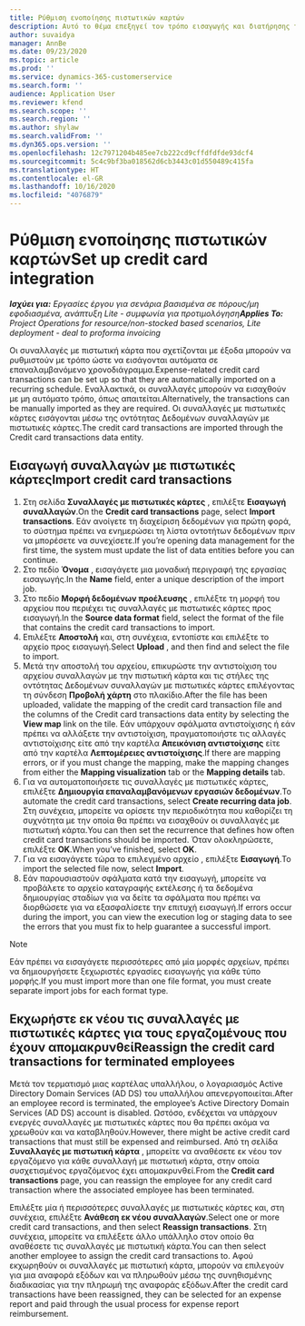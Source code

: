 ```yaml
---
title: Ρύθμιση ενοποίησης πιστωτικών καρτών
description: Αυτό το θέμα επεξηγεί τον τρόπο εισαγωγής και διατήρησης των συναλλαγών με πιστωτικές κάρτες που σχετίζονται με έξοδα.
author: suvaidya
manager: AnnBe
ms.date: 09/23/2020
ms.topic: article
ms.prod: ''
ms.service: dynamics-365-customerservice
ms.search.form: ''
audience: Application User
ms.reviewer: kfend
ms.search.scope: ''
ms.search.region: ''
ms.author: shylaw
ms.search.validFrom: ''
ms.dyn365.ops.version: ''
ms.openlocfilehash: 12c7971204b485ee7cb222cd9cffdfdfde93dcf4
ms.sourcegitcommit: 5c4c9bf3ba018562d6cb3443c01d550489c415fa
ms.translationtype: HT
ms.contentlocale: el-GR
ms.lasthandoff: 10/16/2020
ms.locfileid: "4076879"
---
```

# <a name="set-up-credit-card-integration"></a><span data-ttu-id="96c63-103">Ρύθμιση ενοποίησης πιστωτικών καρτών</span><span class="sxs-lookup"><span data-stu-id="96c63-103">Set up credit card integration</span></span>

<span data-ttu-id="96c63-104">_**Ισχύει για:** Εργασίες έργου για σενάρια βασισμένα σε πόρους/μη εφοδιασμένα, ανάπτυξη Lite - συμφωνία για προτιμολόγηση_</span><span class="sxs-lookup"><span data-stu-id="96c63-104">_**Applies To:** Project Operations for resource/non-stocked based scenarios, Lite deployment - deal to proforma invoicing_</span></span>

<span data-ttu-id="96c63-105">Οι συναλλαγές με πιστωτική κάρτα που σχετίζονται με έξοδα μπορούν να ρυθμιστούν με τρόπο ώστε να εισάγονται αυτόματα σε επαναλαμβανόμενο χρονοδιάγραμμα.</span><span class="sxs-lookup"><span data-stu-id="96c63-105">Expense-related credit card transactions can be set up so that they are automatically imported on a recurring schedule.</span></span> <span data-ttu-id="96c63-106">Εναλλακτικά, οι συναλλαγές μπορούν να εισαχθούν με μη αυτόματο τρόπο, όπως απαιτείται.</span><span class="sxs-lookup"><span data-stu-id="96c63-106">Alternatively, the transactions can be manually imported as they are required.</span></span> <span data-ttu-id="96c63-107">Οι συναλλαγές με πιστωτικές κάρτες εισάγονται μέσω της οντότητας Δεδομένων συναλλαγών με πιστωτικές κάρτες.</span><span class="sxs-lookup"><span data-stu-id="96c63-107">The credit card transactions are imported through the Credit card transactions data entity.</span></span>

## <a name="import-credit-card-transactions"></a><span data-ttu-id="96c63-108">Εισαγωγή συναλλαγών με πιστωτικές κάρτες</span><span class="sxs-lookup"><span data-stu-id="96c63-108">Import credit card transactions</span></span>

1. <span data-ttu-id="96c63-109">Στη σελίδα **Συναλλαγές με πιστωτικές κάρτες** , επιλέξτε **Εισαγωγή συναλλαγών**.</span><span class="sxs-lookup"><span data-stu-id="96c63-109">On the **Credit card transactions** page, select **Import transactions**.</span></span> <span data-ttu-id="96c63-110">Εάν ανοίγετε τη διαχείριση δεδομένων για πρώτη φορά, το σύστημα πρέπει να ενημερώσει τη λίστα οντοτήτων δεδομένων πριν να μπορέσετε να συνεχίσετε.</span><span class="sxs-lookup"><span data-stu-id="96c63-110">If you’re opening data management for the first time, the system must update the list of data entities before you can continue.</span></span>
2. <span data-ttu-id="96c63-111">Στο πεδίο **Όνομα** , εισαγάγετε μια μοναδική περιγραφή της εργασίας εισαγωγής.</span><span class="sxs-lookup"><span data-stu-id="96c63-111">In the **Name** field, enter a unique description of the import job.</span></span>
3. <span data-ttu-id="96c63-112">Στο πεδίο **Μορφή δεδομένων προέλευσης** , επιλέξτε τη μορφή του αρχείου που περιέχει τις συναλλαγές με πιστωτικές κάρτες προς εισαγωγή.</span><span class="sxs-lookup"><span data-stu-id="96c63-112">In the **Source data format** field, select the format of the file that contains the credit card transactions to import.</span></span>
4. <span data-ttu-id="96c63-113">Επιλέξτε **Αποστολή** και, στη συνέχεια, εντοπίστε και επιλέξτε το αρχείο προς εισαγωγή.</span><span class="sxs-lookup"><span data-stu-id="96c63-113">Select **Upload** , and then find and select the file to import.</span></span>
5. <span data-ttu-id="96c63-114">Μετά την αποστολή του αρχείου, επικυρώστε την αντιστοίχιση του αρχείου συναλλαγών με την πιστωτική κάρτα και τις στήλες της οντότητας Δεδομένων συναλλαγών με πιστωτικές κάρτες επιλέγοντας τη σύνδεση **Προβολή χάρτη** στο πλακίδιο.</span><span class="sxs-lookup"><span data-stu-id="96c63-114">After the file has been uploaded, validate the mapping of the credit card transaction file and the columns of the Credit card transactions data entity by selecting the **View map** link on the tile.</span></span> <span data-ttu-id="96c63-115">Εάν υπάρχουν σφάλματα αντιστοίχισης ή εάν πρέπει να αλλάξετε την αντιστοίχιση, πραγματοποιήστε τις αλλαγές αντιστοίχισης είτε από την καρτέλα **Απεικόνιση αντιστοίχισης** είτε από την καρτέλα **Λεπτομέρειες αντιστοίχισης**.</span><span class="sxs-lookup"><span data-stu-id="96c63-115">If there are mapping errors, or if you must change the mapping, make the mapping changes from either the **Mapping visualization** tab or the **Mapping details** tab.</span></span>
6. <span data-ttu-id="96c63-116">Για να αυτοματοποιήσετε τις συναλλαγές με πιστωτικές κάρτες, επιλέξτε **Δημιουργία επαναλαμβανόμενων εργασιών δεδομένων**.</span><span class="sxs-lookup"><span data-stu-id="96c63-116">To automate the credit card transactions, select **Create recurring data job**.</span></span> <span data-ttu-id="96c63-117">Στη συνέχεια, μπορείτε να ορίσετε την περιοδικότητα που καθορίζει τη συχνότητα με την οποία θα πρέπει να εισαχθούν οι συναλλαγές με πιστωτική κάρτα.</span><span class="sxs-lookup"><span data-stu-id="96c63-117">You can then set the recurrence that defines how often credit card transactions should be imported.</span></span> <span data-ttu-id="96c63-118">Όταν ολοκληρώσετε, επιλέξτε **ΟΚ**.</span><span class="sxs-lookup"><span data-stu-id="96c63-118">When you’ve finished, select **OK**.</span></span>
7. <span data-ttu-id="96c63-119">Για να εισαγάγετε τώρα το επιλεγμένο αρχείο , επιλέξτε **Εισαγωγή**.</span><span class="sxs-lookup"><span data-stu-id="96c63-119">To import the selected file now, select **Import**.</span></span>
8. <span data-ttu-id="96c63-120">Εάν παρουσιαστούν σφάλματα κατά την εισαγωγή, μπορείτε να προβάλετε το αρχείο καταγραφής εκτέλεσης ή τα δεδομένα δημιουργίας σταδίων για να δείτε τα σφάλματα που πρέπει να διορθώσετε για να εξασφαλίσετε την επιτυχή εισαγωγή.</span><span class="sxs-lookup"><span data-stu-id="96c63-120">If errors occur during the import, you can view the execution log or staging data to see the errors that you must fix to help guarantee a successful import.</span></span>

> [!NOTE]
> <span data-ttu-id="96c63-121">Εάν πρέπει να εισαγάγετε περισσότερες από μία μορφές αρχείων, πρέπει να δημιουργήσετε ξεχωριστές εργασίες εισαγωγής για κάθε τύπο μορφής.</span><span class="sxs-lookup"><span data-stu-id="96c63-121">If you must import more than one file format, you must create separate import jobs for each format type.</span></span>

## <a name="reassign-the-credit-card-transactions-for-terminated-employees"></a><span data-ttu-id="96c63-122">Εκχωρήστε εκ νέου τις συναλλαγές με πιστωτικές κάρτες για τους εργαζομένους που έχουν απομακρυνθεί</span><span class="sxs-lookup"><span data-stu-id="96c63-122">Reassign the credit card transactions for terminated employees</span></span>

<span data-ttu-id="96c63-123">Μετά τον τερματισμό μιας καρτέλας υπαλλήλου, ο λογαριασμός Active Directory Domain Services (AD DS) του υπαλλήλου απενεργοποιείται.</span><span class="sxs-lookup"><span data-stu-id="96c63-123">After an employee record is terminated, the employee’s Active Directory Domain Services (AD DS) account is disabled.</span></span> <span data-ttu-id="96c63-124">Ωστόσο, ενδέχεται να υπάρχουν ενεργές συναλλαγές με πιστωτικές κάρτες που θα πρέπει ακόμα να χρεωθούν και να καταβληθούν.</span><span class="sxs-lookup"><span data-stu-id="96c63-124">However, there might be active credit card transactions that must still be expensed and reimbursed.</span></span> <span data-ttu-id="96c63-125">Από τη σελίδα **Συναλλαγές με πιστωτική κάρτα** , μπορείτε να αναθέσετε εκ νέου τον εργαζόμενο για κάθε συναλλαγή με πιστωτική κάρτα, στην οποία συσχετισμένος εργαζόμενος έχει απομακρυνθεί.</span><span class="sxs-lookup"><span data-stu-id="96c63-125">From the **Credit card transactions** page, you can reassign the employee for any credit card transaction where the associated employee has been terminated.</span></span>

<span data-ttu-id="96c63-126">Επιλέξτε μία ή περισσότερες συναλλαγές με πιστωτικές κάρτες και, στη συνέχεια, επιλέξτε **Ανάθεση εκ νέου συναλλαγών**.</span><span class="sxs-lookup"><span data-stu-id="96c63-126">Select one or more credit card transactions, and then select **Reassign transactions**.</span></span> <span data-ttu-id="96c63-127">Στη συνέχεια, μπορείτε να επιλέξετε άλλο υπάλληλο στον οποίο θα αναθέσετε τις συναλλαγές με πιστωτική κάρτα.</span><span class="sxs-lookup"><span data-stu-id="96c63-127">You can then select another employee to assign the credit card transactions to.</span></span> <span data-ttu-id="96c63-128">Αφού εκχωρηθούν οι συναλλαγές με πιστωτική κάρτα, μπορούν να επιλεγούν για μια αναφορά εξόδων και να πληρωθούν μέσω της συνηθισμένης διαδικασίας για την πληρωμή της αναφοράς εξόδων.</span><span class="sxs-lookup"><span data-stu-id="96c63-128">After the credit card transactions have been reassigned, they can be selected for an expense report and paid through the usual process for expense report reimbursement.</span></span>
